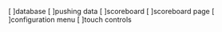 [ ]database
[ ]pushing data
[ ]scoreboard
[ ]scoreboard page
[ ]configuration menu
[ ]touch controls
